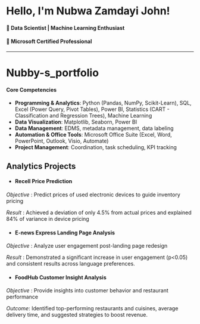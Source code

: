 # Hello, I'm Nubwa Zamdayi John!
#### 🔹 Data Scientist | Machine Learning Enthusiast 
#### 🔹 Microsoft Certified Professional
---------------------------------------------------------------------------------------------------------------------------------------------------------------------------------------------------------------------
# Nubby-s_portfolio

#### Core Competencies
- **Programming & Analytics**: Python (Pandas, NumPy, Scikit-Learn), SQL, Excel (Power Query, Pivot Tables), Power BI, Statistics (CART - Classification and Regression Trees), Machine Learning
- **Data Visualization**: Matplotlib, Seaborn, Power BI
- **Data Management**: EDMS, metadata management, data labeling
- **Automation & Office Tools**: Microsoft Office Suite (Excel, Word, PowerPoint, Outlook, Visio, Automate)
- **Project Management**: Coordination, task scheduling, KPI tracking

## Analytics Projects

- #### Recell Price Prediction
*Objective* : Predict prices of used electronic devices to guide inventory pricing

*Result* : Achieved a deviation of only 4.5% from actual prices and explained 84% of variance in device pricing

- #### E-news Express Landing Page Analysis
*Objective* : Analyze user engagement post-landing page redesign

*Result* : Demonstrated a significant increase in user engagement (p<0.05) and consistent results across language preferences.

- #### FoodHub Customer Insight Analysis
*Objective* : Provide insights into customer behavior and restaurant performance

*Outcome*: Identified top-performing restaurants and cuisines, average delivery time, and suggested strategies to boost revenue.



